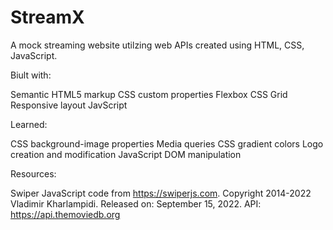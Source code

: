 # StreamX
A mock streaming website utilzing web APIs created using HTML, CSS, JavaScript.

Biult with:

Semantic HTML5 markup
CSS custom properties
Flexbox
CSS Grid
Responsive layout
JavScript

Learned:

CSS background-image properties
Media queries
CSS gradient colors
Logo creation and modification
JavaScript DOM manipulation

Resources:

Swiper JavaScript code from https://swiperjs.com. Copyright 2014-2022 Vladimir Kharlampidi. Released on: September 15, 2022.
API: https://api.themoviedb.org
